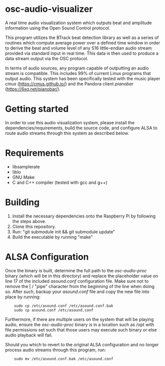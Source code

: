 # osc-audio-visualizer
A real time audio visualization system which outputs beat and amplitude information using the Open Sound Control protocol.

This program utilizes the BTrack beat detection library as well as a series of routines which compute average power over a defined time window in order to derive the beat and volume level of any S16 little-endian audio stream provided via standard input in real time. This data is then used to produce a data stream output via the OSC protocol.

In terms of audio sources, any program capable of outputting an audio stream is compatible. This includes 99% of current Linux programs that output audio. This system has been specifically tested with the music player *cmus* (https://cmus.github.io/) and  the Pandora client *pianobar* (https://6xq.net/pianobar/).

# Getting started

In order to use this audio visualization system, please install the dependencies/requirements, build the source code, and configure ALSA to route audio streams through this system as described below.

# Requirements
 * libsamplerate
 * liblo
 * GNU Make
 * C and C++ compiler (tested with gcc and g++)


# Building
1. Install the necessary dependencies onto the Raspberry Pi by following the steps above.
2. Clone this repository.
3. Run: "git submodule init && git submodule update"
4. Build the executable by running "make"

# ALSA Configuration
  Once the binary is built, determine the full path to the *osc-audio-proc* binary (which will be in this directory) and replace the placeholder value on line 17 of the included *asound.conf* configuration file. Make sure not to remove the | / "pipe" character from the beginning of the line when doing so. After such, backup your *asound.conf* file and copy the new file into place by running:

        sudo cp /etc/asound.conf /etc/asound.conf.bak
        sudo cp asound.conf /etc/asound.conf

Furthermore, if there are multiple users on the system that will be playing audio, ensure the *osc-audio-proc* binary is in a location such as /opt with file permissions set such that those users may execute such binary or else audio playback will fail.

Should you which to revert to the original ALSA configuration and no longer process audio streams through this program, run:

        sudo mv /etc/asound.conf.bak /etc/asound.conf
